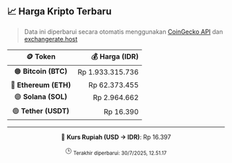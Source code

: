 

<!-- HARGA_KRIPTO -->
## 📈 Harga Kripto Terbaru

> Data ini diperbarui secara otomatis menggunakan [CoinGecko API](https://www.coingecko.com/) dan [exchangerate.host](https://exchangerate.host/)

<div align="center">

| 🪙 Token | 💰 Harga (IDR) |
|:------:|---------------:|
| 🟠 **Bitcoin (BTC)**   | Rp 1.933.315.736 |
| 🔵 **Ethereum (ETH)**  | Rp 62.373.455 |
| 🟣 **Solana (SOL)**    | Rp 2.964.662 |
| 🟢 **Tether (USDT)**   | Rp 16.390 |

---

💱 **Kurs Rupiah (USD → IDR)**: Rp 16.397

🕒 <sub>Terakhir diperbarui: 30/7/2025, 12.51.17</sub>

</div>
<!-- /HARGA_KRIPTO -->